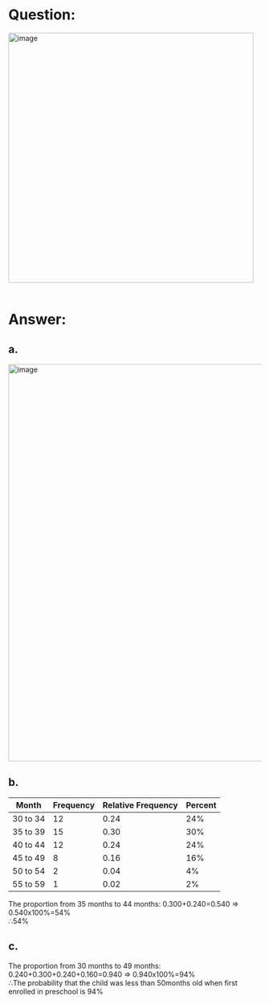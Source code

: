 # Question:<br>
<img width="488" height="497" alt="image" src="https://github.com/user-attachments/assets/2e9f50c6-b56f-41f6-bc7d-91d738dc56a1" /><br>
<br>
# Answer:<br>
## a.<br>
<img width="1390" height="790" alt="image" src="https://github.com/user-attachments/assets/48f81c4c-26a7-476c-ab4c-aae5c814166e" /><br>
## b.<br>

|Month	|Frequency|	Relative Frequency	|Percent|
|-|-|-|-|
|30 to 34	|12	|0.24	|24%|
|35 to 39	|15	|0.30	|30%|
|40 to 44	|12	|0.24|	24%|
|45 to 49	|8	|0.16	|16%|
|50 to 54	|2	|0.04	|4%|
|55 to 59	|1	|0.02	|2%|


The proportion from 35 months to 44 months: 0.300+0.240=0.540 => 0.540x100%=54%<br>&#8756;54%<br>
## c.<br>
The proportion from 30 months to 49 months: 0.240+0.300+0.240+0.160=0.940 => 0.940x100%=94%<br>&#8756;The probability that the child was less than 50months old when first enrolled in preschool is 94%

